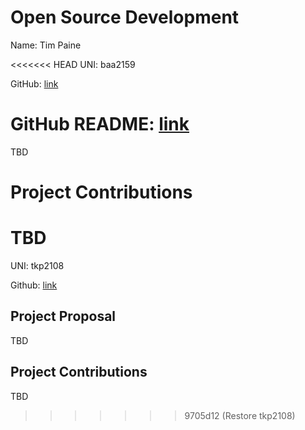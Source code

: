 # Open Source Development

Name: Tim Paine

<<<<<<< HEAD
UNI: baa2159

GitHub: [link](https://github.com/timkpaine)


GitHub README: [link](https://github.com/timkpaine/timkpaine/blob/main/README.md)
=======

TBD

Project Contributions
=======

TBD
=======
UNI: tkp2108

Github: [link](https://github.com/timkpaine)


## Project Proposal
TBD

## Project Contributions
TBD
>>>>>>> 9705d12 (Restore tkp2108)
